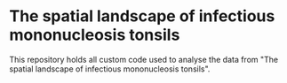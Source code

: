 # The spatial landscape of infectious mononucleosis tonsils
This repository holds all custom code used to analyse the data from "The spatial landscape of infectious mononucleosis tonsils".
